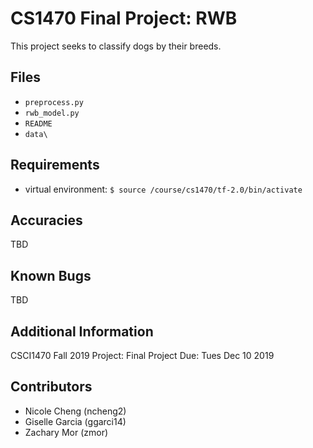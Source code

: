 # CS1470 Final Project: RWB

This project seeks to classify dogs by their breeds.

## Files

* `preprocess.py`
* `rwb_model.py`
* `README`
* `data\`
    

## Requirements

* virtual environment: `$ source /course/cs1470/tf-2.0/bin/activate`


## Accuracies

TBD


## Known Bugs

TBD


## Additional Information
CSCI1470 Fall 2019
Project: Final Project
Due: Tues Dec 10 2019


## Contributors
* Nicole Cheng (ncheng2)
* Giselle Garcia (ggarci14)
* Zachary Mor (zmor)
